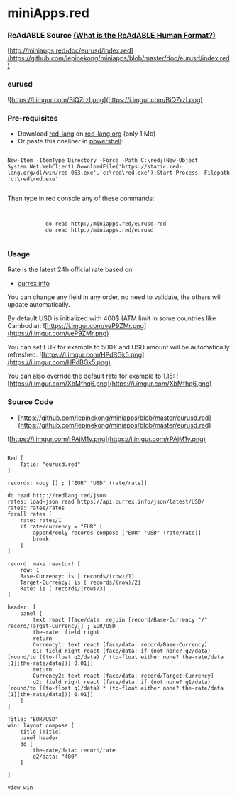 
# miniApps.red


### ReAdABLE Source [(What is the ReAdABLE Human Format?)](http://readablehumanformat.com)

[http://miniapps.red/doc/eurusd/index.red](https://github.com/lepinekong/miniapps/blob/master/doc/eurusd/index.red)


### eurusd

![https://i.imgur.com/BiQZrzI.png](https://i.imgur.com/BiQZrzI.png)
                    

### Pre-requisites


- Download [red-lang](https://www.red-lang.org/p/download.html) on [red-lang.org](https://www.red-lang.org) (only 1 Mb)
- Or paste this oneliner in [powershell](http://www.powertheshell.com/topic/learnpowershell/firststeps/console/):




```

New-Item -ItemType Directory -Force -Path C:\red;(New-Object System.Net.WebClient).DownloadFile('https://static.red-lang.org/dl/win/red-063.exe','c:\red\red.exe');Start-Process -Filepath 'c:\red\red.exe'            
        
```


Then type in red console any of these commands: 


```


            do read http://miniapps.red/eurusd.red
            do read http://miniapps.red/eurusd           
        
```



### Usage


Rate is the latest 24h official rate based on

- [currex.info](https://currex.info/)
                        

You can change any field in any order, no need to validate, the others will update automatically.

By default USD is initialized with 400$ (ATM limit in some countries like Cambodia):
![https://i.imgur.com/veP9ZMr.png](https://i.imgur.com/veP9ZMr.png)
                    
You can set EUR for example to 500€ and USD amount will be automatically refreshed:
![https://i.imgur.com/HPdBGk5.png](https://i.imgur.com/HPdBGk5.png)
                    
You can also override the default rate for example to 1.15:
![https://i.imgur.com/XbMfhq6.png](https://i.imgur.com/XbMfhq6.png)
                    

### Source Code

- [https://github.com/lepinekong/miniapps/blob/master/eurusd.red](https://github.com/lepinekong/miniapps/blob/master/eurusd.red)
                        
![https://i.imgur.com/rPAjM1y.png](https://i.imgur.com/rPAjM1y.png)
                    


```

Red [
    Title: "eurusd.red"
]

records: copy [] ; ["EUR" "USD" (rate/rate)] 

do read http://redlang.red/json
rates: load-json read https://api.currex.info/json/latest/USD/
rates: rates/rates
forall rates [
    rate: rates/1
    if rate/currency = "EUR" [
        append/only records compose ["EUR" "USD" (rate/rate)] 
        break
    ]
]

record: make reactor! [
    row: 1
    Base-Currency: is [ records/(row)/1]
    Target-Currency: is [ records/(row)/2]
    Rate: is [ records/(row)/3]
]

header: [
    panel [
        text react [face/data: rejoin [record/Base-Currency "/" record/Target-Currency]] ; EUR/USD
        the-rate: field right 
        return
        Currency1: text react [face/data: record/Base-Currency]
        q1: field right react [face/data: if (not none? q2/data) [round/to ((to-float q2/data) / (to-float either none? the-rate/data [1][the-rate/data])) 0.01]]
        return
        Currency2: text react [face/data: record/Target-Currency]
        q2: field right react [face/data: if (not none? q1/data) [round/to ((to-float q1/data) * (to-float either none? the-rate/data [1][the-rate/data])) 0.01]]
    ]
]

Title: "EUR/USD"
win: layout compose [
    title (Title)
    panel header 
    do [
        the-rate/data: record/rate
        q2/data: "400"
    ]
    
]

view win
            
        
```


